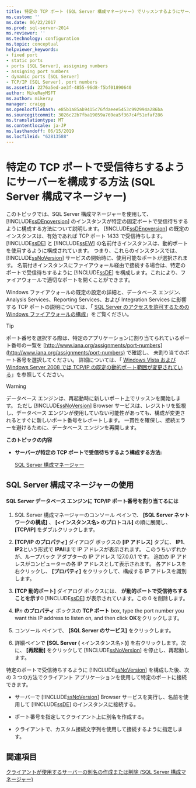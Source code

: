 ```yaml
---
title: 特定の TCP ポート (SQL Server 構成マネージャー) でリッスンするようにサーバーの構成 |Microsoft Docs
ms.custom: ''
ms.date: 06/22/2017
ms.prod: sql-server-2014
ms.reviewer: ''
ms.technology: configuration
ms.topic: conceptual
helpviewer_keywords:
- fixed port
- static ports
- ports [SQL Server], assigning numbers
- assigning port numbers
- dynamic ports [SQL Server]
- TCP/IP [SQL Server], port numbers
ms.assetid: 2276a5ed-ae3f-4855-96d8-f5bf01890640
author: MikeRayMSFT
ms.author: mikeray
manager: craigg
ms.openlocfilehash: e85b1a85ab9415c76fdaeee5453c992994a286ba
ms.sourcegitcommit: 3026c22b7fba19059a769ea5f367c4f51efaf286
ms.translationtype: MT
ms.contentlocale: ja-JP
ms.lasthandoff: 06/15/2019
ms.locfileid: "62813588"
---
```

# <a name="configure-a-server-to-listen-on-a-specific-tcp-port-sql-server-configuration-manager"></a>特定の TCP ポートで受信待ちするようにサーバーを構成する方法 (SQL Server 構成マネージャー)
  このトピックでは、SQL Server 構成マネージャーを使用して、 [!INCLUDE[ssDEnoversion](../../includes/ssdenoversion-md.md)] のインスタンスが特定の固定ポートで受信待ちするように構成する方法について説明します。 [!INCLUDE[ssDEnoversion](../../includes/ssdenoversion-md.md)] の既定のインスタンスは、有効であれば TCP ポート 1433 で受信待ちします。 [!INCLUDE[ssDE](../../includes/ssde-md.md)] と [!INCLUDE[ssEW](../../includes/ssew-md.md)] の名前付きインスタンスは、動的ポートを使用するように構成されています。 つまり、これらのインスタンスでは、 [!INCLUDE[ssNoVersion](../../includes/ssnoversion-md.md)] サービスの開始時に、使用可能なポートが選択されます。 名前付きインスタンスにファイアウォール経由で接続する場合は、特定のポートで受信待ちするように [!INCLUDE[ssDE](../../includes/ssde-md.md)] を構成します。これにより、ファイアウォールで適切なポートを開くことができます。  
  
 Windows ファイアウォールの既定の設定の詳細と、データベース エンジン、Analysis Services、Reporting Services、および Integration Services に影響する TCP ポートの説明については、「 [SQL Server のアクセスを許可するための Windows ファイアウォールの構成](../../sql-server/install/configure-the-windows-firewall-to-allow-sql-server-access.md)」をご覧ください。  
  
> [!TIP]  
>  ポート番号を選択する際は、特定のアプリケーションに割り当てられているポート番号の一覧を [http://www.iana.org/assignments/port-numbers](http://www.iana.org/assignments/port-numbers) で確認し、 未割り当てのポート番号を選択してください。 詳細については、「 [Windows Vista および Windows Server 2008 では TCP/IP の既定の動的ポート範囲が変更されている](https://support.microsoft.com/kb/929851)」を参照してください。  
  
> [!WARNING]  
>  データベース エンジンは、再起動時に新しいポート上でリッスンを開始します。 ただし [!INCLUDE[ssNoVersion](../../includes/ssnoversion-md.md)] Browser サービスは、レジストリを監視し、データベース エンジンが使用していない可能性があっても、構成が変更されるとすぐに新しいポート番号をレポートします。 一貫性を確保し、接続エラーを避けるために、データベース エンジンを再開します。  
  
 **このトピックの内容**  
  
-   **サーバーが特定の TCP ポートで受信待ちするよう構成する方法:**  
  
     [SQL Server 構成マネージャー](#SSMSProcedure)  
  
##  <a name="SSMSProcedure"></a> SQL Server 構成マネージャーの使用  
  
#### <a name="to-assign-a-tcpip-port-number-to-the-sql-server-database-engine"></a>SQL Server データベース エンジンに TCP/IP ポート番号を割り当てるには  
  
1.  SQL Server 構成マネージャーのコンソール ペインで、 **[SQL Server ネットワークの構成]** 、 **[\<インスタンス名> のプロトコル]** の順に展開し、 **[TCP/IP]** をダブルクリックします。  
  
2.  **[TCP/IP のプロパティ]** ダイアログ ボックスの **[IP アドレス]** タブに、 **IP1**、 **IP2**という形式で **IPAll**まで IP アドレスが表示されます。 このうちいずれかが、ループバック アダプターの IP アドレス 127.0.0.1 です。 追加の IP アドレスがコンピューターの各 IP アドレスとして表示されます。 各アドレスを右クリックし、 **[プロパティ]** をクリックして、構成する IP アドレスを識別します。  
  
3.  **[TCP 動的ポート]** ダイアログ ボックスには、 **が動的ポートで受信待ちすることを示す**0 [!INCLUDE[ssDE](../../includes/ssde-md.md)] が表示されています。この 0 を削除します。  
  
4.  **IP**_n_ **のプロパティ** ボックスの **TCP ポート** box, type the port number you want this IP address to listen on, and then click **OK**をクリックします。  
  
5.  コンソール ペインで、 **[SQL Server のサービス]** をクリックします。  
  
6.  詳細ペインで **[SQL Server (** \<インスタンス名> **)]** を右クリックします。次に、 **[再起動]** をクリックして [!INCLUDE[ssNoVersion](../../includes/ssnoversion-md.md)] を停止し、再起動します。  
  
 特定のポートで受信待ちするように [!INCLUDE[ssNoVersion](../../includes/ssnoversion-md.md)] を構成した後、次の 3 つの方法でクライアント アプリケーションを使用して特定のポートに接続できます。  
  
-   サーバーで [!INCLUDE[ssNoVersion](../../includes/ssnoversion-md.md)] Browser サービスを実行し、名前を使用して [!INCLUDE[ssDE](../../includes/ssde-md.md)] のインスタンスに接続する。  
  
-   ポート番号を指定してクライアント上に別名を作成する。  
  
-   クライアントで、カスタム接続文字列を使用して接続するように指定します。  
  
## <a name="see-also"></a>関連項目  
 [クライアントが使用するサーバーの別名の作成または削除 &#40;SQL Server 構成マネージャー&#41;](create-or-delete-a-server-alias-for-use-by-a-client.md)  
  
  
